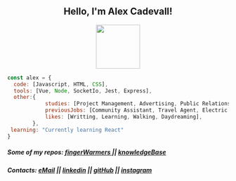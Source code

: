 <div align = "center">
<h2> Hello, I'm Alex Cadevall!</h2>
<img src="https://media.giphy.com/media/2TR5QFBdHbXzgzXXtU/giphy.gif" width="100">
</div>


```js
const alex = {
  code: [Javascript, HTML, CSS],
  tools: [Vue, Node, SocketIo, Jest, Express],
  other:{
            studies: [Project Management, Advertising, Public Relations],
            previousJobs: [Community Assistant, Travel Agent, Electric Consultant],
            likes: [Writting, Learning, Walking, Daydreaming],
        },
 learning: "Currently learning React"
}
```

##### Some of my repos:  <a href="https://github.com/Alex-Cadevall-Baulies/fingerWarmers" > fingerWarmers </a> || <a href="https://github.com/Alex-Cadevall-Baulies/Knowledge_Base" > knowledgeBase </a>

##### Contacts: [eMail](mailto:alexcadevall@gmail.com) || [linkedin](www.linkedin.com/in/alex-cadevall-baulies-a491b49a) || [gitHub](https://github.com/Alex-Cadevall-Baulies/) || [instagram](https://www.instagram.com/alex_cadevall/)


